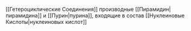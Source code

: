 [[Гетероциклические Соединения]] производные [[Пирамидин|пирамидина]] и [[Пурин|пурина]], входящие в состав [[Нуклеиновые Кислоты|нуклеиновых кислот]]